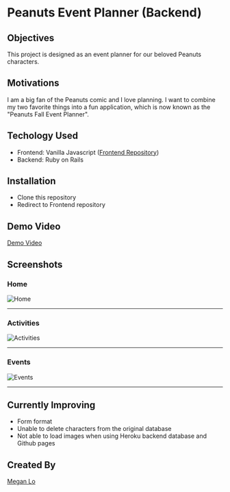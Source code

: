 Peanuts Event Planner (Backend)
====

## Objectives

This project is designed as an event planner for our beloved Peanuts characters. 

## Motivations

I am a big fan of the Peanuts comic and I love planning. I want to combine my two favorite things into a fun application, which is now known as the "Peanuts Fall Event Planner".

## Techology Used

- Frontend: Vanilla Javascript ([Frontend Repository](https://github.com/mehmehmehlol/peanuts-event-planner))
- Backend: Ruby on Rails 

## Installation

- Clone this repository
- Redirect to Frontend repository

## Demo Video

[Demo Video](https://youtu.be/taTyGeA-I3k)

## Screenshots

### Home

![Home](images/home.png)

---

### Activities

![Activities](images/activities.png)

---

### Events

![Events](images/events.png)

---

## Currently Improving

- Form format
- Unable to delete characters from the original database
- Not able to load images when using Heroku backend database and Github pages

## Created By

[Megan Lo](https://github.com/mehmehmehlol)

